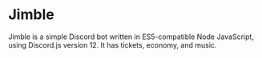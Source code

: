 # Jimble
Jimble is a simple Discord bot written in ES5-compatible Node JavaScript, using Discord.js version 12. It has tickets, economy, and music.

